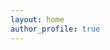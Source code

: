 ```yaml
---
layout: home
author_profile: true
---
```


<!--## [Hard-coded Tokens, Keys and Credentials in Mobile Apps](https://www.netguru.com/blog/hardcoded-keys-storage-mobile-app)-->
<!--Mobile applications are often viewed as secure storage by developers. They are not, you should never store sensitive keys hard-coded inside mobile app.-->
<!---->
<!--## [Certificate pinning in iOS](https://www.netguru.com/codestories/certificate-pinning-in-ios)-->
<!--Certificate pinning is one of the basic security mechanisms of network communication. This article discusses certificate pinning and related topics. -->
<!---->
<!--## [iOS Security analysis with MobSF](https://www.netguru.com/codestories/ios-security-analysis-with-mobsf)-->
<!--MobSF is a tool for testing mobile applications. This article shows how to increase the security of iOS applications by integrating MobSF with Bitrise.-->
<!---->
<!--## [Mobile Security Group](https://www.netguru.com/blog/mobile-security-group)-->
<!--I was mobile security group leader for a year and group member since beggining of the group.-->
<!--Blogpost describes initiatives that we had and how we could develop our skills in that area. -->
